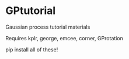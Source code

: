 # GPtutorial
Gaussian process tutorial materials

Requires kplr, george, emcee, corner, GProtation

pip install all of these!
